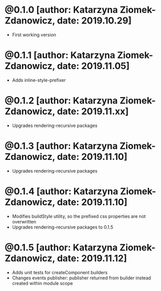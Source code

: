 # @0.1.0 [author: Katarzyna Ziomek-Zdanowicz, date: 2019.10.29]
* First working version

# @0.1.1 [author: Katarzyna Ziomek-Zdanowicz, date: 2019.11.05]
* Adds inline-style-prefixer

# @0.1.2 [author: Katarzyna Ziomek-Zdanowicz, date: 2019.11.xx]
* Upgrades rendering-recursive packages

# @0.1.3 [author: Katarzyna Ziomek-Zdanowicz, date: 2019.11.10]
* Upgrades rendering-recursive packages

# @0.1.4 [author: Katarzyna Ziomek-Zdanowicz, date: 2019.11.10]
* Modifies buildStyle utility, so the prefixed css properties are not overwritten
* Upgrades rendering-recursive packages to 0.1.5

# @0.1.5 [author: Katarzyna Ziomek-Zdanowicz, date: 2019.11.12]
* Adds unit tests for createComponent builders
* Changes events publisher: publisher returned from builder instead created within module scope
